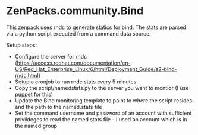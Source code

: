 # ZenPacks.community.Bind

This zenpack uses rndc to generate statics for bind.  The stats are parsed via a python script executed from a command data source.

Setup steps:

- Configure the server for rndc 
    (https://access.redhat.com/documentation/en-US/Red_Hat_Enterprise_Linux/6/html/Deployment_Guide/s2-bind-rndc.html)
- Setup a cronjob to run rndc stats every 5 minutes
- Copy the script/namedstats.py to the server you want to montior (I use puppet for this)
- Update the Bind monitoring template to point to where the script resides and the path to the named.stats file
- Set the command username and password of an account with sufficient privildeges to read the named.stats file -  I used an account which is in the named group
